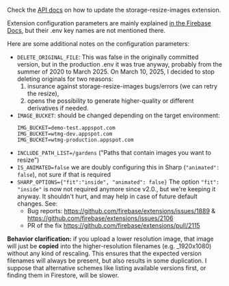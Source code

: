 Check the [API docs](../api/README.md) on how to update the storage-resize-images extension.

Extension configuration parameters are mainly explained [in the Firebase Docs](https://github.com/firebase/extensions/blob/master/storage-resize-images/README.md#:~:text=configuration%20parameters), but their .env key names are not mentioned there.

Here are some additional notes on the configuration parameters:

- `DELETE_ORIGINAL_FILE`: This was false in the originally committed version, but in the production .env it was true anyway, probably from the summer of 2020 to March 2025.
  On March 10, 2025, I decided to stop deleting originals for two reasons:
  1. insurance against storage-resize-images bugs/errors (we can retry the resize),
  2. opens the possibility to generate higher-quality or different derivatives if needed.
- `IMAGE_BUCKET`: should be changed depending on the target environment:
  ```
  IMG_BUCKET=demo-test.appspot.com
  IMG_BUCKET=wtmg-dev.appspot.com
  IMG_BUCKET=wtmg-production.appspot.com
  ```
- `INCLUDE_PATH_LIST=/gardens` ("Paths that contain images you want to resize")
- `IS_ANIMATED=false` we are doubly configuring this in Sharp (`"animated": false`), not sure if that is required
- `SHARP_OPTIONS={"fit":"inside", "animated": false}`
  The option `"fit": "inside"` is now not required anymore since v2.0., but we're keeping it anyway. It shouldn't hurt, and may help in case of future default changes. See:
  - Bug reports: https://github.com/firebase/extensions/issues/1889 & https://github.com/firebase/extensions/issues/2106
  - PR of the fix https://github.com/firebase/extensions/pull/2115

**Behavior clarification:** if you upload a lower resolution image, that image will just be **copied** into the higher-resolution filenames (e.g. \_1920x1080)
without any kind of rescaling. This ensures that the expected version filenames will always be present, but also results in some duplication. I suppose that alternative schemes like listing available versions first, or finding them in Firestore, will be slower.
